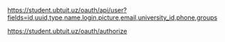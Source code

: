 https://student.ubtuit.uz/oauth/api/user?fields=id,uuid,type,name,login,picture,email,university_id,phone,groups

https://student.ubtuit.uz/oauth/authorize